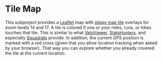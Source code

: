 # Tile Map
This subproject provides a [Leaflet](https://leafletjs.com) map with
[slippy map tile](https://wiki.openstreetmap.org/wiki/Slippy_map_tilenames) overlays for zoom levels 14 and 17.
A tile is colored if one or your rides, runs, or hikes touches that tile. 
This is similar to what [VeloViewer](https://veloviewer.com/explorer), [StatsHunters](https://www.statshunters.com),
and especially [Squadrats](https://squadrats.com/activities) provide.
In addition, the current GPS position is marked with a red cross (given that you allow location tracking when asked by your browser).
That way you can explore whether you already covered the tile at the current location.